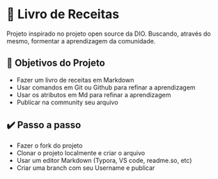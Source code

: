 # 📖 **Livro de Receitas**
  Projeto inspirado no projeto open source da DIO. Buscando, através do mesmo, formentar a aprendizagem da comunidade.
  
## 🏁 Objetivos do Projeto
 - Fazer um livro de receitas em Markdown
 - Usar comandos em Git ou Github para refinar a aprendizagem
 - Usar os atributos em Md para refinar a aprendizagem
 - Publicar na community seu arquivo

## ✔️ Passo a passo
 - Fazer o fork do projeto
 - Clonar o projeto localmente e criar o arquivo
 - Usar um editor Markdown (Typora, VS code, readme.so, etc)
 - Criar uma branch com seu Username e publicar
  
  
